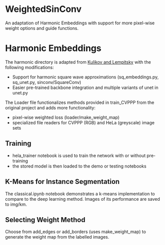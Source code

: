 # WeightedSinConv
An adaptation of Harmonic Embeddings with support for more pixel-wise weight options and guide functions.

# Harmonic Embeddings 

The harmonic directory is adapted from [Kulikov and Lempitsky](https://github.com/kulikovv/harmonic) with the following modifications: 
- Support for harmonic square wave approximations (sq_embeddings.py, sq_unet.py, sinconv/SquareConv)
- Easier pre-trained backbone integration and multiple variants of unet in unet.py

The Loader file functionalizes methods provided in train_CVPPP from the original project and adds more functionality:
- pixel-wise weighted loss (loader/make_weight_map)
- specialized file readers for CVPPP (RGB) and HeLa (greyscale) image sets 

## Training 
- hela_trainer notebook is used to train the network with or without pre-training 
- the stored model is then loaded to the demo or testing notebooks

## K-Means for Instance Segmentation

The classical.ipynb notebook demonstrates a k-means implementation to compare to the deep learning method. Images of its performance are saved to img/km. 

## Selecting Weight Method 

Choose from add_edges or add_borders (uses make_weight_map) to generate the weight map from the labelled images. 

